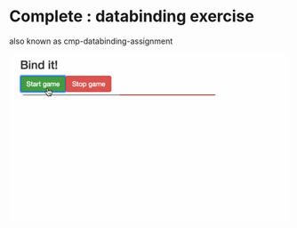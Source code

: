 # Complete : databinding exercise 

also known as cmp-databinding-assignment

![](./databinding.gif)
